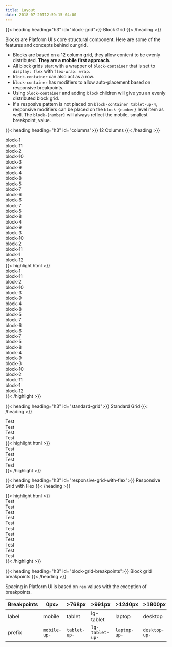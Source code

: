 ```yaml
---
title: Layout
date: 2018-07-20T12:59:15-04:00
---
```

{{< heading heading="h3" id="block-grid">}}
Block Grid
{{< /heading >}}

Blocks are Platform UI's core structural component. Here are some of the features and concepts behind our grid.

- Blocks are based on a 12 column grid, they allow content to be evenly distributed. **They are a mobile first approach.** 
- All block grids start with a wrapper of `block-container` that is set to `display: flex` with `flex-wrap: wrap`.
- `block-container` can also act as a row.
- `block-container` has modifiers to allow auto-placement based on responsive breakpoints.
- Using `block-container` and adding `block` children will give you an evenly distributed block grid.
- If a resposive pattern is not placed on `block-container tablet-up-4`, responsive modifiers can be placed on the `block-{number}` level item as well. The `block-{number}` will always reflect the mobile, smallest breakpoint, value.

{{< heading heading="h3" id="columns">}}
12 Columns
{{< /heading >}}

<div class="block-container blocks-px-2 blocks-py-2">
  <div class="block block-1">
    <div class="pui-card">
    block-1    
    </div>  
  </div>
  <div class="block block-11">
    <div class="pui-card h-100">
    block-11
    </div>  
  </div>
  <div class="block block-2">
    <div class="pui-card">
    block-2    
    </div>  
  </div>
  <div class="block block-10">
    <div class="pui-card">
    block-10  
    </div>
  </div>
  <div class="block block-3">
    <div class="pui-card">
    block-3    
    </div>
  </div>
  <div class="block block-9">
    <div class="pui-card">
    block-9    
    </div>  
  </div>
  <div class="block block-4">
    <div class="pui-card">
    block-4    
    </div>  
  </div>
  <div class="block block-8">
    <div class="pui-card">
    block-8    
    </div>  
  </div>
  <div class="block block-5">
    <div class="pui-card">
    block-5    
    </div>  
  </div>
  <div class="block block-7">
    <div class="pui-card">
    block-7    
    </div>  
  </div>
  <div class="block block-6">
    <div class="pui-card">
    block-6    
    </div>  
  </div>
  <div class="block block-6">
    <div class="pui-card">
    block-6    
    </div>  
  </div>
  <div class="block block-7">
    <div class="pui-card">
    block-7    
    </div>  
  </div>
  <div class="block block-5">
    <div class="pui-card">
    block-5    
    </div>  
  </div>
  <div class="block block-8">
    <div class="pui-card">
    block-8    
    </div>  
  </div>
  <div class="block block-4">
    <div class="pui-card">
    block-4    
    </div>  
  </div>
  <div class="block block-9">
    <div class="pui-card">
    block-9    
    </div>  
  </div>
  <div class="block block-3">
    <div class="pui-card">
    block-3    
    </div>  
  </div>
  <div class="block block-10">
    <div class="pui-card">
    block-10  
    </div>
  </div>
  <div class="block block-2">
    <div class="pui-card">
    block-2    
    </div>  
  </div>
  <div class="block block-11">
    <div class="pui-card h-100">
    block-11
    </div>
  </div>
  <div class="block block-1">
    <div class="pui-card">
    block-1    
    </div>  
  </div>
  <div class="block block-12">
    <div class="pui-card">
    block-12  
    </div>
  </div>
</div>

<div class="mt-4 mb-4">
{{< highlight html >}}
<div class="block-container blocks-px-2 blocks-py-2">
  <div class="block block-1">
    <div class="pui-card">
    block-1    
    </div>  
  </div>
  <div class="block block-11">
    <div class="pui-card h-100">
    block-11
    </div>  
  </div>
  <div class="block block-2">
    <div class="pui-card">
    block-2    
    </div>  
  </div>
  <div class="block block-10">
    <div class="pui-card">
    block-10  
    </div>
  </div>
  <div class="block block-3">
    <div class="pui-card">
    block-3    
    </div>
  </div>
  <div class="block block-9">
    <div class="pui-card">
    block-9    
    </div>  
  </div>
  <div class="block block-4">
    <div class="pui-card">
    block-4    
    </div>  
  </div>
  <div class="block block-8">
    <div class="pui-card">
    block-8    
    </div>  
  </div>
  <div class="block block-5">
    <div class="pui-card">
    block-5    
    </div>  
  </div>
  <div class="block block-7">
    <div class="pui-card">
    block-7    
    </div>  
  </div>
  <div class="block block-6">
    <div class="pui-card">
    block-6    
    </div>  
  </div>
  <div class="block block-6">
    <div class="pui-card">
    block-6    
    </div>  
  </div>
  <div class="block block-7">
    <div class="pui-card">
    block-7    
    </div>  
  </div>
  <div class="block block-5">
    <div class="pui-card">
    block-5    
    </div>  
  </div>
  <div class="block block-8">
    <div class="pui-card">
    block-8    
    </div>  
  </div>
  <div class="block block-4">
    <div class="pui-card">
    block-4    
    </div>  
  </div>
  <div class="block block-9">
    <div class="pui-card">
    block-9    
    </div>  
  </div>
  <div class="block block-3">
    <div class="pui-card">
    block-3    
    </div>  
  </div>
  <div class="block block-10">
    <div class="pui-card">
    block-10  
    </div>
  </div>
  <div class="block block-2">
    <div class="pui-card">
    block-2    
    </div>  
  </div>
  <div class="block block-11">
    <div class="pui-card h-100">
    block-11
    </div>
  </div>
  <div class="block block-1">
    <div class="pui-card">
    block-1    
    </div>  
  </div>
  <div class="block block-12">
    <div class="pui-card">
    block-12  
    </div>
  </div>
</div>
{{< /highlight >}}
</div>

{{< heading heading="h3" id="standard-grid">}}
Standard Grid
{{< /heading >}}

<div class="block-container blocks-px-2 blocks-py-2 tablet-up-3 laptop-up-4">
  <div class="block">
    <div class="pui-card">
      Test
    </div>
  </div>
  <div class="block">
    <div class="pui-card">
      Test
    </div>
  </div>
  <div class="block block--shrink">
    <div class="pui-card">
      Test
    </div>
  </div>
  <div class="block">
    <div class="pui-card">
      Test
    </div>
  </div>
</div>

<div class="mt-3 mb-4">
{{< highlight html >}}
<div class="block-container blocks-px-2 blocks-py-2 tablet-up-3 laptop-up-4">
  <div class="block">
    <div class="pui-card">
      Test
    </div>
  </div>
  <div class="block">
    <div class="pui-card">
      Test
    </div>
  </div>
  <div class="block block--shrink">
    <div class="pui-card">
      Test
    </div>
  </div>
  <div class="block">
    <div class="pui-card">
      Test
    </div>
  </div>
</div>
{{< /highlight >}}
</div>

{{< heading heading="h3" id="responsive-grid-with-flex">}}
Responsive Grid with Flex
{{< /heading >}}

<div class="mb-4">
{{< highlight html >}}
<div class="block-container blocks-px-2 blocks-py-2 tablet-up-3 laptop-up-4">
  <div class="block">
    <div class="pui-card">
      Test
    </div>
  </div>
  <div class="block">
    <div class="pui-card">
      Test
    </div>
  </div>
  <div class="block">
    <div class="pui-card">
      Test
    </div>
  </div>
  <div class="block">
    <div class="pui-card">
      Test
    </div>
  </div>
  <div class="block">
    <div class="pui-card">
      Test
    </div>
  </div>
  <div class="block">
    <div class="pui-card">
      Test
    </div>
  </div>
  <div class="block block--fill">
    <div class="pui-card">
      Test
    </div>
  </div>
</div>

<div class="block-container blocks-px-2 blocks-py-2 tablet-up-3 laptop-up-4">
  <div class="block">
    <div class="pui-card">
      Test
    </div>
  </div>
  <div class="block">
    <div class="pui-card">
      Test
    </div>
  </div>
  <div class="block block--shrink">
    <div class="pui-card">
      Test
    </div>
  </div>
  <div class="block">
    <div class="pui-card">
      Test
    </div>
  </div>
</div>
{{< /highlight >}}
</div>


{{< heading heading="h3" id="block-grid-breakpoints">}}
Block grid breakpoints
{{< /heading >}}

Spacing in Platform UI is based on `rem` values with the exception of breakpoints.

| Breakpoints | 0px>         | >768px       | >991px          | >1240px      | >1800px       |
|-------------|--------------|--------------|-----------------|--------------|---------------|
| label       | mobile       | tablet       | lg-tablet       | laptop       | desktop       |
| prefix      | `mobile-up-` | `tablet-up-` | `lg-tablet-up-` | `laptop-up-` | `desktop-up-` |